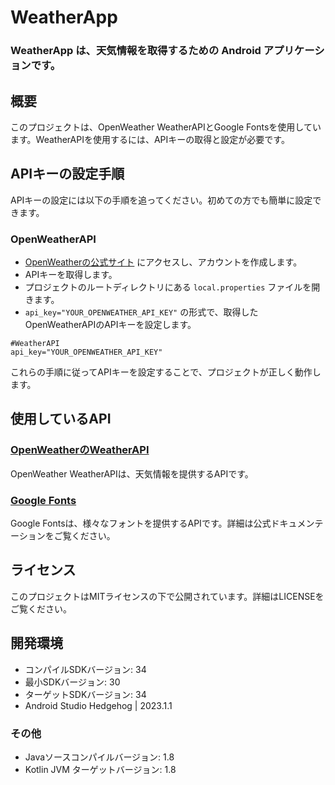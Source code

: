 # WeatherApp
### WeatherApp は、天気情報を取得するための Android アプリケーションです。
## 概要
このプロジェクトは、OpenWeather WeatherAPIとGoogle Fontsを使用しています。WeatherAPIを使用するには、APIキーの取得と設定が必要です。

## APIキーの設定手順
APIキーの設定には以下の手順を追ってください。初めての方でも簡単に設定できます。

### OpenWeatherAPI

- [OpenWeatherの公式サイト](https://openweathermap.org/api) にアクセスし、アカウントを作成します。
- APIキーを取得します。
- プロジェクトのルートディレクトリにある `local.properties` ファイルを開きます。
- `api_key="YOUR_OPENWEATHER_API_KEY"` の形式で、取得したOpenWeatherAPIのAPIキーを設定します。
```
#WeatherAPI
api_key="YOUR_OPENWEATHER_API_KEY"
```
これらの手順に従ってAPIキーを設定することで、プロジェクトが正しく動作します。

## 使用しているAPI

### [OpenWeatherのWeatherAPI](https://openweathermap.org/api)
OpenWeather WeatherAPIは、天気情報を提供するAPIです。

### [Google Fonts](https://fonts.google.com/icons)
Google Fontsは、様々なフォントを提供するAPIです。詳細は公式ドキュメンテーションをご覧ください。

## ライセンス
このプロジェクトはMITライセンスの下で公開されています。詳細はLICENSEをご覧ください。

## 開発環境

- コンパイルSDKバージョン: 34
- 最小SDKバージョン: 30
- ターゲットSDKバージョン: 34
- Android Studio Hedgehog | 2023.1.1

### その他

- Javaソースコンパイルバージョン: 1.8
- Kotlin JVM ターゲットバージョン: 1.8
